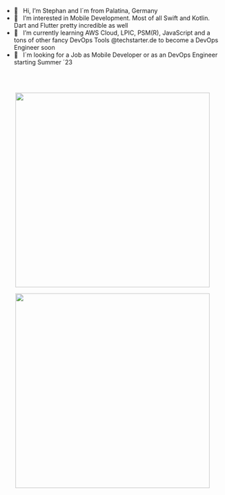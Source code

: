 * 👋 &nbsp; Hi, I’m Stephan and I´m from Palatina, Germany 
* 🫶 &nbsp; I’m interested in Mobile Development. Most of all Swift and Kotlin. Dart and Flutter pretty incredible as well
* 🚀 &nbsp; I’m currently learning AWS Cloud, LPIC, PSM(R), JavaScript and a tons of other fancy DevOps Tools @techstarter.de to become a DevOps Engineer soon
* 👀 &nbsp; I´m looking for a Job as Mobile Developer or as an DevOps Engineer starting Summer ´23 

<!---
brewdiHQ/brewdiHQ is a ✨ special ✨ repository because its `README.md` (this file) appears on your GitHub profile.
You can click the Preview link to take a look at your changes.
--->

<!---
[![Top Langs](https://github-readme-stats-brewdihq.vercel.app/api/top-langs/?username=brewdiHQ&theme=codeSTACKr&layout=compact&hide_border=true&bg_color=0C1117&card_width=350&langs_count=9&cache_seconds=7200&count_private=true)]()

[![Anurag's GitHub stats](https://github-readme-stats.vercel.app/api?username=brewdiHQ&theme=codeSTACKr&bg_color=0C1117&count_private=true&show_icons=true&hide_border=true&include_all_commits=true&text_bold=false)]()
--->
<br>
<br>

<p align="center" dir="auto">
	<a target="_blank" rel="noopener noreferrer nofollow" href=https://github.com/brewdiHQ/github-readme-stats ><img width="450em" src="https://github-readme-stats-brewdihq.vercel.app/api/?username=brewdiHQ&theme=codeSTACKr&bg_color=0C1117&count_private=true&show_icons=true&hide_border=true&include_all_commits=true&text_bold=false" style="max-width: 100%;"></a>
</p>

<p align="center" dir="auto">
	<a target="_blank" rel="noopener noreferrer nofollow" href="https://github-readme-stats-brewdihq.vercel.app/api/top-langs" ><img width="450em" src="https://github-readme-stats.vercel.app/api/top-langs/?username=brewdiHQ&theme=codeSTACKr&layout=compact&hide_border=true&bg_color=0C1117&card_width=350&langs_count=9&cache_seconds=7200&count_private=true"style="max-width: 100%;"></a>
</p>

